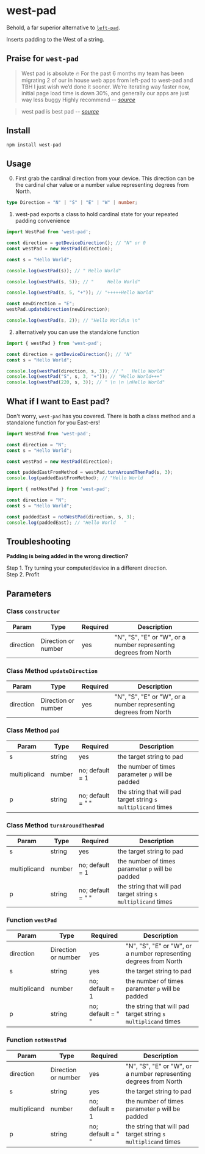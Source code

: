 # west-pad

Behold, a far superior alternative to [`left-pad`](https://github.com/left-pad/left-pad).

Inserts padding to the West of a string.

## Praise for `west-pad`

> West pad is absolute 🔥
> For the past 6 months my team has been migrating 2 of our in house web apps from left-pad to west-pad and TBH I just wish we’d done it sooner.
> We’re iterating way faster now, initial page load time is down 30%, and generally our apps are just way less buggy
> Highly recommend
> -- <cite>[source](https://www.reddit.com/r/reactjs/comments/165y1hm/comment/jygzae3/?utm_source=share&utm_medium=web2x&context=3)<cite>

> west pad is best pad
> -- <cite>[source](https://www.reddit.com/r/reactjs/comments/165y1hm/comment/jyhqpyw/?utm_source=share&utm_medium=web2x&context=3)<cite>

## Install

```bash
npm install west-pad
```

## Usage

0. First grab the cardinal direction from your device. This direction can be the cardinal char value or a number value representing degrees from North.

```ts
type Direction = "N" | "S" | "E" | "W" | number;
```

1. west-pad exports a class to hold cardinal state for your repeated padding convenience 

```ts
import WestPad from 'west-pad';

const direction = getDeviceDirection(); // "N" or 0
const westPad = new WestPad(direction);

const s = "Hello World";

console.log(westPad(s)); // " Hello World"

console.log(westPad(s, 5)); // "     Hello World"

console.log(westPad(s, 5, "+")); // "+++++Hello World"

const newDirection = "E";
westPad.updateDirection(newDirection);

console.log(westPad(s, 2)); // "Hello World\n \n"
```

2. alternatively you can use the standalone function

```ts
import { westPad } from 'west-pad';

const direction = getDeviceDirection(); // "N"
const s = "Hello World";

console.log(westPad(direction, s, 3)); // "   Hello World"
console.log(westPad("S", s, 3, "+")); // "Hello World+++"
console.log(westPad(220, s, 3)); // " \n \n \nHello World"
```

## What if I want to East pad?

Don't worry, `west-pad` has you covered. There is both a class method and a standalone function for you East-ers!

```ts
import WestPad from 'west-pad';

const direction = "N";
const s = "Hello World";

const westPad = new WestPad(direction);

const paddedEastFromMethod = westPad.turnAroundThenPad(s, 3);
console.log(paddedEastFromMethod); // "Hello World   "
```

```ts
import { notWestPad } from 'west-pad';

const direction = "N";
const s = "Hello World";

const paddedEast = notWestPad(direction, s, 3);
console.log(paddedEast); // "Hello World   "
```

## Troubleshooting

**Padding is being added in the wrong direction?**

Step 1. Try turning your computer/device in a different direction.  
Step 2. Profit  


## Parameters

### Class `constructor`

| Param  | Type           | Required | Description                                                                                                                                             |
| ------ | -------------- | -------- | ------------------------------------------------------------------------------------------------------------------------------------------------------- |
| direction | Direction or number | yes      | "N", "S", "E" or "W", or a number representing degrees from North

### Class Method `updateDirection`

| Param  | Type           | Required | Description                                                                                                                                             |
| ------ | -------------- | -------- | ------------------------------------------------------------------------------------------------------------------------------------------------------- |
| direction | Direction or number | yes      | "N", "S", "E" or "W", or a number representing degrees from North

### Class Method `pad`

| Param  | Type           | Required | Description                                                                                                                                             |
| ------ | -------------- | -------- | ------------------------------------------------------------------------------------------------------------------------------------------------------- |
| s | string | yes      | the target string to pad
| multiplicand | number | no; default = 1 | the number of times parameter `p` will be padded
| p | string | no; default = " " | the string that will pad target string `s` `multiplicand` times

### Class Method `turnAroundThenPad`

| Param  | Type           | Required | Description                                                                                                                                             |
| ------ | -------------- | -------- | ------------------------------------------------------------------------------------------------------------------------------------------------------- |
| s | string | yes      | the target string to pad
| multiplicand | number | no; default = 1 | the number of times parameter `p` will be padded
| p | string | no; default = " " | the string that will pad target string `s` `multiplicand` times

### Function `westPad`

| Param  | Type           | Required | Description                                                                                                                                             |
| ------ | -------------- | -------- | ------------------------------------------------------------------------------------------------------------------------------------------------------- |
| direction | Direction or number | yes      | "N", "S", "E" or "W", or a number representing degrees from North
| s | string | yes      | the target string to pad
| multiplicand | number | no; default = 1 | the number of times parameter `p` will be padded
| p | string | no; default = " " | the string that will pad target string `s` `multiplicand` times

### Function `notWestPad`

| Param  | Type           | Required | Description                                                                                                                                             |
| ------ | -------------- | -------- | ------------------------------------------------------------------------------------------------------------------------------------------------------- |
| direction | Direction or number | yes      | "N", "S", "E" or "W", or a number representing degrees from North
| s | string | yes      | the target string to pad
| multiplicand | number | no; default = 1 | the number of times parameter `p` will be padded
| p | string | no; default = " " | the string that will pad target string `s` `multiplicand` times

